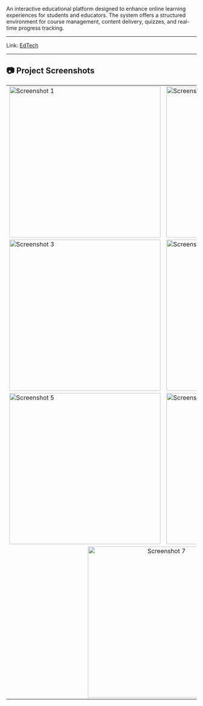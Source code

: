 <p>
An interactive educational platform designed to enhance online learning experiences for students and educators. The system offers a structured environment for course management, content delivery, quizzes, and real-time progress tracking.
</p>
<hr>

<p>
  <span>Link:</span>
  <span><a href="https://adityamahekar.github.io/EdTechnew/"> EdTech </a></span>
</p>
<hr>

<h2>📷 Project Screenshots</h2>

<table>
<tr>
 <td><img src="https://i.postimg.cc/tswKGbtb/Screenshot-2025-06-20-214348.png" alt="Screenshot 1" width="400"></td>
 <td><img src="https://i.postimg.cc/Z9N1TQVd/Screenshot-2025-06-20-214425.png" alt="Screenshot 2" width="400"></td>
</tr>
<tr>
 <td><img src="https://i.postimg.cc/nM1fj6ZK/Screenshot-2025-06-20-214438.png" alt="Screenshot 3" width="400"></td>
 <td><img src="https://i.postimg.cc/nCR8TBXC/Screenshot-2025-06-20-214458.png" alt="Screenshot 4" width="400"></td>
</tr>
<tr>
 <td><img src="https://i.postimg.cc/CzLTjmL3/Screenshot-2025-06-20-214509.png" alt="Screenshot 5" width="400"></td>
 <td><img src="https://i.postimg.cc/RWNkYhtG/Screenshot-2025-06-20-214520.png" alt="Screenshot 6" width="400"></td>
</tr>
<tr>
 <td colspan="2" align="center">
   <img src="https://i.postimg.cc/yWKzNVqY/Screenshot-2025-06-20-214544.png" alt="Screenshot 7" width="400">
 </td>
</tr>
</table>

